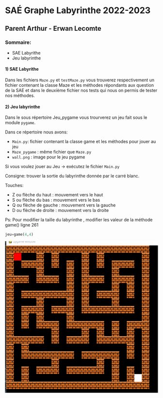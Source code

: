 # SAÉ Graphe Labyrinthe 2022-2023
## Parent Arthur - Erwan Lecomte

### Sommaire:
- SAE Labyrithe
- Jeu labyrinthe

#### 1) SAE Labyrithe
Dans les fichiers ```Maze.py``` et ```testMaze.py``` vous trouverez respectivement un fichier contenant la classe Maze et les
méthodes répondants aux question de la SAE et dans le deuxième fichier nos tests qui nous on permis de tester nos
méthodes.

#### 2) Jeu labyrinthe

Dans le sous répertoire Jeu_pygame vous trourverez un jeu fait sous le module ```pygame```. 

Dans ce répertoire nous avons:

- ```Main.py```: fichier contenant la classe game et les méthodes pour jouer au jeu 
- ```Maze_pygame``` : même fichier que ``Maze.py``
- ```wall.png``` : image pour le jeu pygame

Si vous voulez jouer au Jeu -> exécutez le fichier ````Main.py````

Consigne: trouver la sortie du labyrinthe donnée par le carré blanc.

Touches:
- Z ou flèche du haut : mouvement vers le haut
- S ou flèche du bas : mouvement vers le bas
- Q ou flèche de gauche : mouvement vers la gauche
- D ou flèche de droite : mouvement vers la droite

Ps: Pour modifier la taille du labyrinthe , modifier les valeur de la méthode game() ligne 261
```python
jeu=game(4,4)
```
![image](laby_jeu.png)